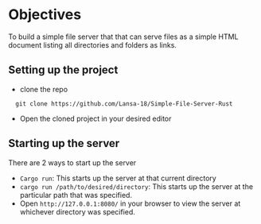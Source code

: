 # Objectives
To build a simple file server that that can serve files as a simple HTML document listing all directories and folders as links.

## Setting up the project
- clone the repo
```
  git clone https://github.com/Lansa-18/Simple-File-Server-Rust
```
- Open the cloned project in your desired editor

## Starting up the server
There are 2 ways to start up the server
- `Cargo run`: This starts up the server at that current directory
- `cargo run /path/to/desired/directory`: This starts up the server at the particular path that was specified.
- Open `http://127.0.0.1:8080/` in your browser to view the server at whichever directory was specified.

